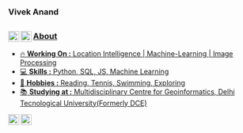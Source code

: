 
### Vivek Anand <img src="https://github.com/hjnilsson/country-flags/blob/master/png250px/in.png" height=15px /> 
<a href="https://www.linkedin.com/in/voodooedd/"><img align="left" alt="Vivek's LinkdeIN" width="22px" src="https://cdn.jsdelivr.net/npm/simple-icons@v3/icons/linkedin.svg" /><a href="https://www.hackerrank.com/voodooed"><img align="left" alt="Vivek's Hackerank" width="22px" src="https://cdn.jsdelivr.net/npm/simple-icons@v3/icons/hackerrank.svg" />
---------------------------------------------------------------------------------------------------------------------------------------------------------------------------------
### About

-  :fire: **Working On :** Location Intelligence | Machine-Learning | Image Processing 
-  :computer: **Skills :** Python, SQL, JS, Machine Learning 
-  :tennis: **Hobbies :** Reading, Tennis, Swimming, Exploring
-  :books: **Studying at :** Multidisciplinary Centre for Geoinformatics, Delhi Tecnological University(Formerly DCE)

<a href="https://www.linkedin.com/in/voodooedd/">
  <img align="left" alt="Vivek's LinkdeIN" width="22px" src="https://cdn.jsdelivr.net/npm/simple-icons@v3/icons/linkedin.svg" />
<a href="https://www.hackerrank.com/voodooed">
  <img align="left" alt="Vivek's Hackerank" width="22px" src="https://cdn.jsdelivr.net/npm/simple-icons@v3/icons/hackerrank.svg" />
